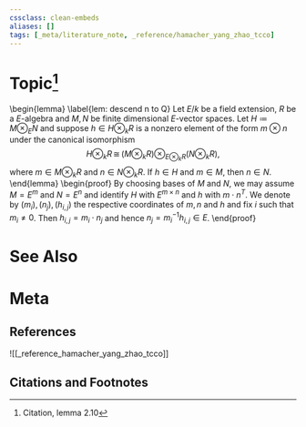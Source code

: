 ```yaml
---
cssclass: clean-embeds
aliases: []
tags: [_meta/literature_note, _reference/hamacher_yang_zhao_tcco]
---
```

# Topic[^1]
\begin{lemma}
\label{lem: descend n to Q}
Let $E/k$ be a field extension, $R$ be a $E$-algebra and $M, N$ be finite dimensional $E$-vector spaces. Let $H \coloneqq M {\otimes}_E N$ and suppose $h \in H {\otimes}_k R$ is a nonzero element of the form $m {\otimes} n$ under the canonical isomorphism 
$$ H {\otimes}_k R \,{\cong}\, (M {\otimes}_k R) {\otimes}_{E {\otimes}_k R} (N {\otimes}_k R), $$
where $m \in M {\otimes}_k R$ and $n \in N {\otimes}_k R$. If $h \in H$ and $m \in M$, then $n \in N$. 
\end{lemma}
\begin{proof}
  By choosing bases of $M$ and $N$, we may assume $M = E^m$ and $N = E^n$ and identify $H$ with $E^{m\times n}$ and $h$ with $m \cdot n^T$. We denote by $(m_i),(n_j),(h_{i,j})$ the respective coordinates of $m,n$ and $h$ and fix $i$ such that $m_i \not= 0$. Then $h_{i,j} = m_i \cdot n_j$ and hence $n_j = m_i^{-1} h_{i,j}  \in E$.
\end{proof}

# See Also

# Meta
## References
![[_reference_hamacher_yang_zhao_tcco]]


## Citations and Footnotes
[^1]: Citation, lemma 2.10